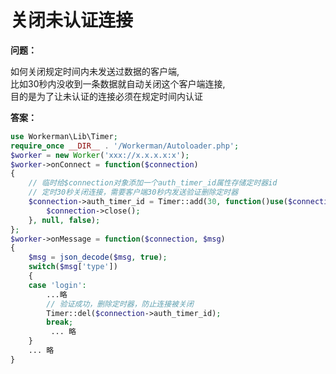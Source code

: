 # 关闭未认证连接
**问题：**

如何关闭规定时间内未发送过数据的客户端,<br>
比如30秒内没收到一条数据就自动关闭这个客户端连接,<br>
目的是为了让未认证的连接必须在规定时间内认证

**答案：**

```php
use Workerman\Lib\Timer;
require_once __DIR__ . '/Workerman/Autoloader.php';
$worker = new Worker('xxx://x.x.x.x:x');
$worker->onConnect = function($connection)
{
    // 临时给$connection对象添加一个auth_timer_id属性存储定时器id
    // 定时30秒关闭连接，需要客户端30秒内发送验证删除定时器
    $connection->auth_timer_id = Timer::add(30, function()use($connection){
        $connection->close();
    }, null, false);
};
$worker->onMessage = function($connection, $msg)
{
    $msg = json_decode($msg, true);
    switch($msg['type'])
    {
    case 'login':
        ...略
        // 验证成功，删除定时器，防止连接被关闭
        Timer::del($connection->auth_timer_id);
        break;
         ... 略
    }
    ... 略
}
```
